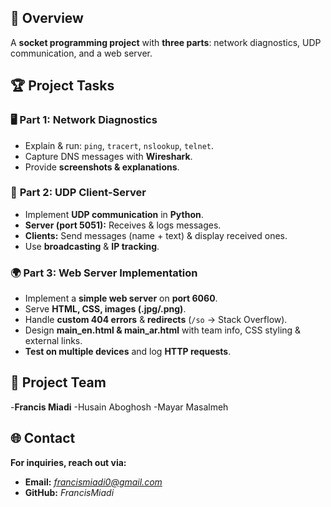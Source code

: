 ## 📌 Overview  
A **socket programming project** with **three parts**: network diagnostics, UDP communication, and a web server.  

## 🏆 Project Tasks  

### 🖥️ **Part 1: Network Diagnostics**  
- Explain & run: `ping`, `tracert`, `nslookup`, `telnet`.  
- Capture DNS messages with **Wireshark**.  
- Provide **screenshots & explanations**.  

### 📡 **Part 2: UDP Client-Server**  
- Implement **UDP communication** in **Python**.  
- **Server (port 5051):** Receives & logs messages.  
- **Clients:** Send messages (name + text) & display received ones.  
- Use **broadcasting** & **IP tracking**.  

### 🌍 **Part 3: Web Server Implementation**  
- Implement a **simple web server** on **port 6060**.  
- Serve **HTML, CSS, images (.jpg/.png)**.  
- Handle **custom 404 errors** & **redirects** (`/so` → Stack Overflow).  
- Design **main_en.html & main_ar.html** with team info, CSS styling & external links.  
- **Test on multiple devices** and log **HTTP requests**.

## 🤝 Project Team
-**Francis Miadi**
-Husain Aboghosh
-Mayar Masalmeh

  ## 🌐 Contact  
**For inquiries, reach out via:**
- **Email:** *francismiadi0@gmail.com*  
- **GitHub:** *FrancisMiadi*  

